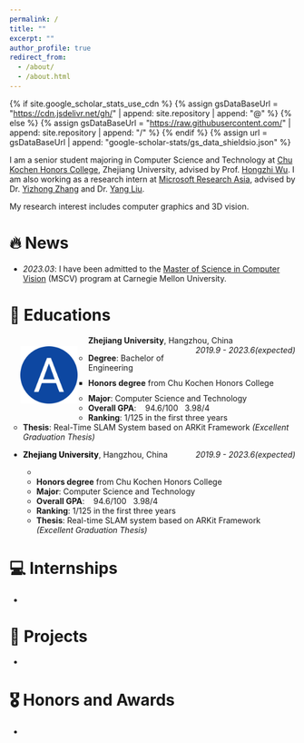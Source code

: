 ```yaml
---
permalink: /
title: ""
excerpt: ""
author_profile: true
redirect_from: 
  - /about/
  - /about.html
---
```


{% if site.google_scholar_stats_use_cdn %}
{% assign gsDataBaseUrl = "https://cdn.jsdelivr.net/gh/" | append: site.repository | append: "@" %}
{% else %}
{% assign gsDataBaseUrl = "https://raw.githubusercontent.com/" | append: site.repository | append: "/" %}
{% endif %}
{% assign url = gsDataBaseUrl | append: "google-scholar-stats/gs_data_shieldsio.json" %}

<span class='anchor' id='about-me'></span>

I am a senior student majoring in Computer Science and Technology at [Chu Kochen Honors College](http://ckc.zju.edu.cn/ckcen/main.htm), Zhejiang University, advised by Prof. [Hongzhi Wu](http://hongzhiwu.com/). I am also working as a research intern at [Microsoft Research Asia](https://www.microsoft.com/en-us/research/group/internet-graphics/), advised by Dr. [Yizhong Zhang](https://yizhongzhang1989.github.io/) and Dr. [Yang Liu](https://xueyuhanlang.github.io/).

My research interest includes computer graphics and 3D vision. 


# 🔥 News
- *2023.03*: I have been admitted to the [Master of Science in Computer Vision](https://www.ri.cmu.edu/education/academic-programs/master-of-science-computer-vision/) (MSCV) program at Carnegie Mellon University.

# 📖 Educations

<p>
    <img src="images/ZJU.png" width="20%" height="20%" style="float:left; border:2vw solid transparent;">
    <span style="text-align:right;">
        <p>
            <b>Zhejiang University</b>, Hangzhou, China
  	        <span style="float:right;">
                <i>2019.9 - 2023.6(expected)</i>
  	        </span>
        </p>
        <p>
            <ul style="list-style-type:circle">
                <li><b>Degree</b>: Bachelor of Engineering
                    <ul style="list-style-type:square;margin:10px;">
                		<li><b>Honors degree</b> from Chu Kochen Honors College</li>
                    </ul>
                </li>
                <li><b>Major</b>: Computer Science and Technology</li>
                <li><b>Overall GPA</b>: &nbsp;&nbsp;&nbsp;94.6/100&nbsp;&nbsp;&nbsp;3.98/4</li>
                <li><b>Ranking</b>: 1/125 in the first three years</li>
                <li><b>Thesis</b>: Real-Time SLAM System based on ARKit Framework <i>(Excellent Graduation Thesis)</i></li>
            </ul>
        </p>
    </span>
 </p>





- <p style="text-align:left;">
        <b style="color:black;">Zhejiang University</b>, Hangzhou, China
    	<span style="float:right;">
            <i>2019.9 - 2023.6(expected)</i>
    	</span>
  </p>

  - 
  - **Honors degree** from Chu Kochen Honors College
  - **Major**: Computer Science and Technology
  - **Overall GPA**: &nbsp;&nbsp;&nbsp;94.6/100&nbsp;&nbsp;&nbsp;3.98/4
  - **Ranking**: 1/125 in the first three years
  - **Thesis**: Real-time SLAM system based on ARKit Framework *(Excellent Graduation Thesis)*

# 💻 Internships

- 

# 📝 Projects

- 

# 🎖 Honors and Awards
- 
